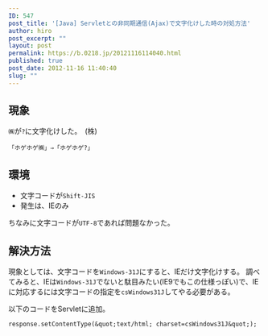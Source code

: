 ```yaml
---
ID: 547
post_title: '[Java] Servletとの非同期通信(Ajax)で文字化けした時の対処方法'
author: hiro
post_excerpt: ""
layout: post
permalink: https://b.0218.jp/20121116114040.html
published: true
post_date: 2012-11-16 11:40:40
slug: ""
---
```

<!--more-->
## 現象
`㈱`が`?`に文字化けした。　<span class="text-muted">(株)</span>

```
「ホゲホゲ㈱」⇒「ホゲホゲ?」
```

## 環境
* 文字コードが`Shift-JIS`
* 発生は、IEのみ

ちなみに文字コードが`UTF-8`であれば問題なかった。


## 解決方法
現象としては、文字コードを`Windows-31J`にすると、IEだけ文字化けする。
調べてみると、IEは`Windows-31J`でないと駄目みたい(IE9でもこの仕様っぽい)で、IEに対応するには文字コードの指定を`csWindows31J`してやる必要がある。

以下のコードをServletに追加。

```language-java
response.setContentType(&quot;text/html; charset=csWindows31J&quot;);
```